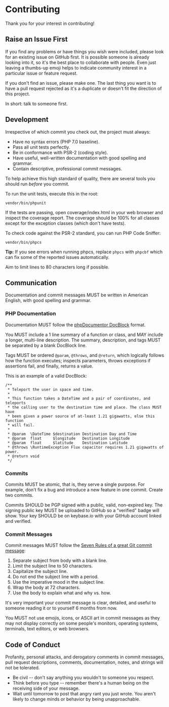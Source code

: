# Contributing

Thank you for your interest in contributing!

## Raise an Issue First

If you find any problems or have things you wish were included, please look for an existing issue on GitHub first. It is possible someone is already looking into it, so it's the best place to collaborate with people. Even just leaving a thumbs-up emoji helps to indicate community interest in a particular issue or feature request.

If you don't find an issue, please make one. The last thing you want is to have a pull request rejected as it's a duplicate or doesn't fit the direction of this project.

In short: talk to someone first.

## Development

Irrespective of which commit you check out, the project must always:

 * Have no syntax errors (PHP 7.0 baseline).
 * Pass all unit tests perfectly.
 * Be in conformance with PSR-2 (coding style).
 * Have useful, well-written documentation with good spelling and grammar.
 * Contain descriptive, professional commit messages.

To help achieve this high standard of quality, there are several tools you should run _before_ you commit.

To run the unit tests, execute this in the root:

	vendor/bin/phpunit

If the tests are passing, open coverage/index.html in your web browser and inspect the coverage report. The coverage should be 100% for all classes except for the exception classes (which don't have tests).

To check code against the PSR-2 standard, you can run PHP Code Sniffer:

	vendor/bin/phpcs

**Tip:** If you see errors when running phpcs, replace `phpcs` with `phpcbf` which can fix some of the reported issues automatically.

Aim to limit lines to 80 characters long if possible.

## Communication

Documentation and commit messages MUST be written in American English, with good spelling and grammar.

### PHP Documentation

Documentation MUST follow the [phpDocumentor DocBlock](https://docs.phpdoc.org/guides/docblocks.html) format.

You MUST include a 1 line summary of a function or class, and MAY include a longer, multi-line description. The summary, description, and tags MUST be separated by a blank DocBlock line.

Tags MUST be ordered `@param`, `@throws`, and `@return`, which logically follows how the function executes; inspects parameters, throws exceptions if assertions fail, and finally, returns a value.

This is an example of a valid DocBlock:

```
/**
 * Teleport the user in space and time.
 *
 * This function takes a DateTime and a pair of coordinates, and teleports
 * the calling user to the destination time and place. The class MUST have
 * been given a power source of at-least 1.21 gigawatts, else this function
 * will fail.
 *
 * @param  \DateTime $destination Destination Day and Time
 * @param  float     $longitude   Destination Longitude
 * @param  float     $latitude    Destination Latitude
 * @throws \RuntimeException Flux capacitor requires 1.21 gigawatts of power.
 * @return void
 */
```

### Commits

Commits MUST be atomic, that is, they serve a single purpose. For example, don't fix a bug and introduce a new feature in one commit. Create two commits.

Commits SHOULD be PGP signed with a public, valid, non-expired key. The signing public key MUST be uploaded to GitHub so a "verified" badge will show. Your key SHOULD be on keybase.io with your GitHub account linked and verified.

### Commit Messages

Commit messages MUST follow the [Seven Rules of a great Git commit message](https://chris.beams.io/posts/git-commit/#seven-rules):

 1. Separate subject from body with a blank line.
 2. Limit the subject line to 50 characters.
 3. Capitalize the subject line.
 4. Do not end the subject line with a period.
 5. Use the imperative mood in the subject line.
 6. Wrap the body at 72 characters.
 7. Use the body to explain what and why vs. how.

It's very important your commit message is clear, detailed, and useful to someone reading it or to yourself 6 months from now.

You MUST not use emojis, icons, or ASCII art in commit messages as they may not display correctly on some people's monitors, operating systems, terminals, text editors, or web browsers.

## Code of Conduct

Profanity, personal attacks, and derogatory comments in commit messages, pull request descriptions, comments, documentation, notes, and strings will not be tolerated.

 * Be civil -- don't say anything you wouldn't to someone you respect.
 * Think before you type -- remember there's a human being on the receiving side of your message.
 * Wait until tomorrow to post that angry rant you just wrote. You aren't likely to change minds or behavior by being unapproachable.
